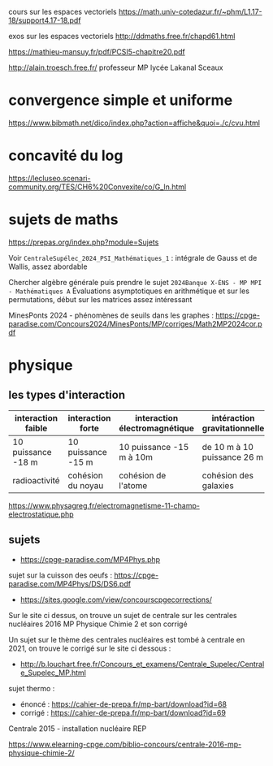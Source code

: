 cours sur les espaces vectoriels
https://math.univ-cotedazur.fr/~phm/L1.17-18/support4.17-18.pdf

exos sur les espaces vectoriels 
http://ddmaths.free.fr/chapd61.html

https://mathieu-mansuy.fr/pdf/PCSI5-chapitre20.pdf

http://alain.troesch.free.fr/
professeur MP lycée Lakanal Sceaux


# convergence simple et uniforme
https://www.bibmath.net/dico/index.php?action=affiche&quoi=./c/cvu.html

# concavité du log
https://lecluseo.scenari-community.org/TES/CH6%20Convexite/co/G_ln.html

# sujets de maths
https://prepas.org/index.php?module=Sujets

Voir `CentraleSupélec_2024_PSI_Mathématiques_1` : intégrale de Gauss et de Wallis, assez abordable

Chercher algèbre générale puis prendre le sujet `2024Banque X-ÉNS - MP MPI - Mathématiques A` Évaluations asymptotiques en arithmétique et sur les permutations, début sur les matrices assez intéressant

MinesPonts 2024 - phénomènes de seuils dans les graphes : https://cpge-paradise.com/Concours2024/MinesPonts/MP/corriges/Math2MP2024cor.pdf

# physique

## les types d'interaction

interaction faible | interaction forte | interaction électromagnétique | intéraction gravitationnelle
--|--|--|--
10 puissance -18 m  | 10 puissance -15 m |10 puissance -15 m à 10m | de 10 m à 10 puissance 26 m
radioactivité | cohésion du noyau | cohésion de l'atome | cohésion des galaxies

https://www.physagreg.fr/electromagnetisme-11-champ-electrostatique.php

## sujets

- https://cpge-paradise.com/MP4Phys.php

sujet sur la cuisson des oeufs : https://cpge-paradise.com/MP4Phys/DS/DS6.pdf

- https://sites.google.com/view/concourscpgecorrections/

Sur le site ci dessus, on trouve un sujet de centrale sur les centrales nucléaires 2016 MP Physique Chimie 2 et son corrigé

Un sujet sur le thème des centrales nucléaires est tombé à centrale en 2021, on trouve le corrigé sur le site ci dessous :

- http://b.louchart.free.fr/Concours_et_examens/Centrale_Supelec/Centrale_Supelec_MP.html

sujet thermo : 
- énoncé : https://cahier-de-prepa.fr/mp-bart/download?id=68
- corrigé : https://cahier-de-prepa.fr/mp-bart/download?id=69

Centrale 2015 - installation nucléaire REP

https://www.elearning-cpge.com/biblio-concours/centrale-2016-mp-physique-chimie-2/

